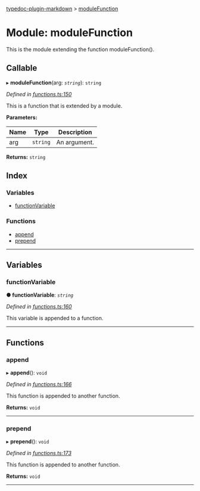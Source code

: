 [typedoc-plugin-markdown](../README.md) > [moduleFunction](../modules/modulefunction.md)

# Module: moduleFunction

This is the module extending the function moduleFunction().

## Callable
▸ **moduleFunction**(arg: *`string`*): `string`

*Defined in [functions.ts:150](https://bitbucket.org/owner/repository_name/src/master/functions.ts?fileviewer&amp;#x3D;file-view-default#functions.ts-150)*

This is a function that is extended by a module.

**Parameters:**

| Name | Type | Description |
| ------ | ------ | ------ |
| arg | `string` |  An argument. |

**Returns:** `string`

## Index

### Variables

* [functionVariable](modulefunction.md#markdown-header-functionvariable)

### Functions

* [append](modulefunction.md#markdown-header-append)
* [prepend](modulefunction.md#markdown-header-prepend)

---

## Variables

###  functionVariable

**● functionVariable**: *`string`*

*Defined in [functions.ts:160](https://bitbucket.org/owner/repository_name/src/master/functions.ts?fileviewer&amp;#x3D;file-view-default#functions.ts-160)*

This variable is appended to a function.

___

## Functions

###  append

▸ **append**(): `void`

*Defined in [functions.ts:166](https://bitbucket.org/owner/repository_name/src/master/functions.ts?fileviewer&amp;#x3D;file-view-default#functions.ts-166)*

This function is appended to another function.

**Returns:** `void`

___

###  prepend

▸ **prepend**(): `void`

*Defined in [functions.ts:173](https://bitbucket.org/owner/repository_name/src/master/functions.ts?fileviewer&amp;#x3D;file-view-default#functions.ts-173)*

This function is appended to another function.

**Returns:** `void`

___

